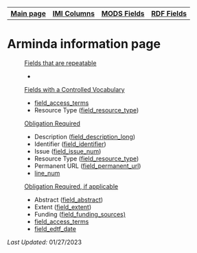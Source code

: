 <!DOCTYPE html>
<html>
<head>

</head>
<body>

<table style="width:100%">
  <tr>
    <th><a href="index.md">Main page</a></th>
	<th><a href="IMI.md">IMI Columns</a></th>
    <th><a href="MODS.md">MODS Fields</a></th>
    <th><a href="RDF.md">RDF Fields</a></th>
  </tr>
<table>

 <h1>Arminda information page</h1> 

<dd><ins>Fields that are repeatable</ins>
	<ul>
		<li></li>
	</ul>
</dd> 
<dd><ins>Fields with a Controlled Vocabulary</ins>
	<ul>
		<li><a href="field_access_terms.md">field_access_terms</a></li>
		<li>Resource Type (<a href="field_resource_type.md">field_resource_type</a>)</li>
	</ul>
</dd> 
<dd><ins>Obligation Required</ins>
	<ul>
		<li>Description (<a href="field_description_long.md">field_description_long</a>)</li>
		<li>Identifier (<a href="field_identifier.md">field_identifier</a>)</li>
		<li>Issue (<a href="field_issue_num.md">field_issue_num</a>)</li>
		<li>Resource Type (<a href="field_resource_type.md">field_resource_type</a>)</li>
		<li>Permanent URL (<a href="field_permanent_url.md">field_permanent_url</a>)</li>
		<li><a href="line_num.md">line_num</a></li>
	</ul>
</dd> 
<dd><ins>Obligation Required, if applicable</ins>
	<ul>
		<li>Abstract (<a href="field_abstract.md">field_abstract</a>)</li>
		<li>Extent (<a href="field_extent.md">field_extent</a>)</li>
		<li>Funding (<a href="field_funding_sources.md">field_funding_sources)</a></li>
		<li><a href="field_access_terms.md">field_access_terms</a></li>
		<li><a href="field_edtf_date.md">field_edtf_date</a></li>
	</ul>
</dd> 
<dl>
	<p><i>Last Updated: </i>01/27/2023</p>
</dl>
</body>
</html>

